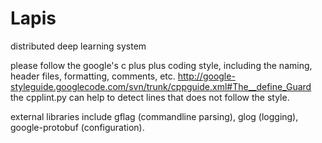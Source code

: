 Lapis
=====

distributed deep learning system

please follow the google's c plus plus coding style, including the naming,
header files, formatting, comments, etc.
http://google-styleguide.googlecode.com/svn/trunk/cppguide.xml#The__define_Guard
the cpplint.py can help to detect lines that does not follow the style.

external libraries include gflag (commandline parsing), glog (logging),
google-protobuf (configuration).
